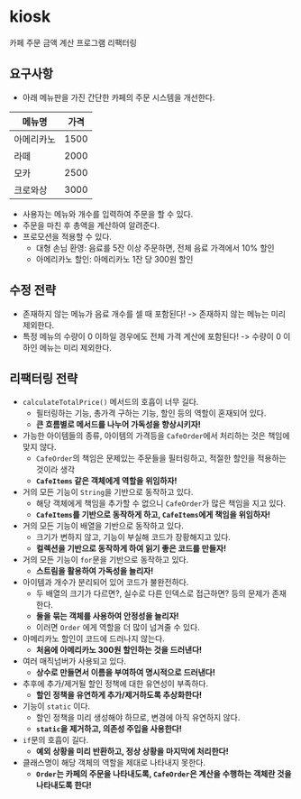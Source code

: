 # kiosk

카페 주문 금액 계산 프로그램 리팩터링

## 요구사항

- 아래 메뉴판을 가진 간단한 카페의 주문 시스템을 개선한다.

| 메뉴명   | 가격   |
|-------|------|
| 아메리카노 | 1500 |
| 라떼    | 2000 |
| 모카    | 2500 |
| 크로와상  | 3000 |

- 사용자는 메뉴와 개수를 입력하여 주문을 할 수 있다.
- 주문을 마친 후 총액을 계산하여 알려준다.
- 프로모션을 적용할 수 있다.
  - 대형 손님 환영: 음료를 5잔 이상 주문하면, 전체 음료 가격에서 10% 할인
  - 아메리카노 할인: 아메리카노 1잔 당 300원 할인

## 수정 전략

- 존재하지 않는 메뉴가 음료 개수를 셀 때 포함된다! -> 존재하지 않는 메뉴는 미리 제외한다.
- 특정 메뉴의 수량이 0 이하일 경우에도 전체 가격 계산에 포함된다! -> 수량이 0 이하인 메뉴는 미리 제외한다.

## 리팩터링 전략

- `calculateTotalPrice()` 메서드의 호흡이 너무 길다.
  - 필터링하는 기능, 총가격 구하는 기능, 할인 등의 역할이 혼재되어 있다.
  - **큰 흐름별로 메서드를 나누어 가독성을 향상시키자!**
- 가능한 아이템들의 종류, 아이템의 가격등을 `CafeOrder`에서 처리하는 것은 책임에 맞지 않다.
  - `CafeOrder`의 책임은 문제있는 주문들을 필터링하고, 적절한 할인을 적용하는 것이라 생각
  - **`CafeItems` 같은 객체에게 역할을 위임하자!**
- 거의 모든 기능이 `String`을 기반으로 동작하고 있다.
  - 해당 객체에게 책임을 추가할 수 없으니 `CafeOrder`가 많은 책임을 지고 있다.
  - **`CafeItems`를 기반으로 동작하게 하고, `CafeItems`에게 책임을 위임하자!**
- 거의 모든 기능이 배열을 기반으로 동작하고 있다.
  - 크기가 변하지 않고, 기능이 부실해 코드가 장황해지고 있다.
  - **컬렉션을 기반으로 동작하게 하여 읽기 좋은 코드를 만들자!**
- 거의 모든 기능이 `for`문을 기반으로 동작하고 있다.
  - **스트림을 활용하여 가독성을 늘리자!**
- 아이템과 개수가 분리되어 있어 코드가 불완전하다.
  - 두 배열의 크기가 다르면?, 실수로 다른 인덱스로 접근하면? 등의 문제가 존재한다.
  - **둘을 묶는 객체를 사용하여 안정성을 늘리자!**
  - 이러면 `Order` 에게 역할을 더 많이 넘겨줄 수 있다.
- 아메리카노 할인이 코드에 드러나지 않는다.
  - **처음에 아메리카노 300원 할인하는 것을 드러낸다!**
- 여러 매직넘버가 사용되고 있다.
  - **상수로 만들면서 이름을 부여하여 명시적으로 드러낸다!**
- 추후에 추가/제거될 할인 정책에 대한 유연성이 부족하다.
  - **할인 정책을 유연하게 추가/제거하도록 추상화한다!**
- 기능이 `static` 이다.
  - 할인 정책을 미리 생성해야 하므로, 변경에 아직 유연하지 않다.
  - **`static`을 제거하고, 의존성 주입을 사용한다!**
- `if`문의 호흡이 길다.
  - **예외 상황을 미리 반환하고, 정상 상황을 마지막에 처리한다!**
- 클래스명이 해당 객체의 역할을 제대로 나타내지 못한다.
  - **`Order`는 카페의 주문을 나타내도록, `CafeOrder`은 계산을 수행하는 객체란 것을 나타내도록 한다!**
